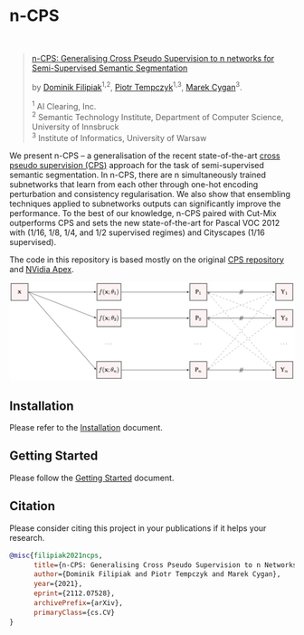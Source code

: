 # n-CPS
<br>

> [n-CPS: Generalising Cross Pseudo Supervision to n networks for Semi-Supervised Semantic Segmentation](https://arxiv.org/abs/2106.01226)
>
> by [Dominik Filipiak](http://dfilipiak.com)<sup>1,2</sup>, [Piotr Tempczyk](https://ptempczyk.github.io)<sup>1,3</sup>, [Marek Cygan](https://www.mimuw.edu.pl/~cygan/)<sup>3</sup>.
> 
> <sup>1</sup> AI Clearing, Inc. <br/>
> <sup>2</sup> Semantic Technology Institute, Department of Computer Science, University of Innsbruck <br/>
> <sup>3</sup> Institute of Informatics, University of Warsaw

We present n-CPS – a generalisation of the recent state-of-the-art [cross pseudo supervision (CPS)]() approach for the task of semi-supervised semantic segmentation. In n-CPS, there are n simultaneously trained subnetworks that learn from each other through one-hot encoding perturbation and consistency regularisation. We also show that ensembling techniques applied to subnetworks outputs can significantly improve the performance. To the best of our knowledge, n-CPS paired with Cut-Mix outperforms CPS and sets the new state-of-the-art for Pascal VOC 2012 with (1/16, 1/8, 1/4, and 1/2 supervised regimes) and Cityscapes (1/16 supervised).

The code in this repository is based mostly on the original [CPS repository](https://github.com/charlesCXK/TorchSemiSeg) and [NVidia Apex](https://github.com/NVIDIA/apex).
<br>

<img src=ReadmePic/ncps.png width="600">

## Installation
Please refer to the [Installation](./docs/installation.md) document.

## Getting Started
Please follow the [Getting Started](./docs/getting_started.md) document.


## Citation

Please consider citing this project in your publications if it helps your research.

```bibtex
@misc{filipiak2021ncps,
      title={n-CPS: Generalising Cross Pseudo Supervision to n Networks for Semi-Supervised Semantic Segmentation}, 
      author={Dominik Filipiak and Piotr Tempczyk and Marek Cygan},
      year={2021},
      eprint={2112.07528},
      archivePrefix={arXiv},
      primaryClass={cs.CV}
}
```
